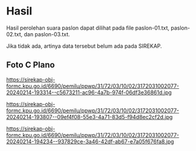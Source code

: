 # Hasil

Hasil perolehan suara paslon dapat dilihat pada file paslon-01.txt, paslon-02.txt, dan paslon-03.txt.

Jika tidak ada, artinya data tersebut belum ada pada SIREKAP.

## Foto C Plano

https://sirekap-obj-formc.kpu.go.id/6690/pemilu/ppwp/31/72/03/10/02/3172031002077-20240214-193314--c5673211-ac96-4a7b-974f-06df3e36861d.jpg

https://sirekap-obj-formc.kpu.go.id/6690/pemilu/ppwp/31/72/03/10/02/3172031002077-20240214-193807--09ef4f08-55e3-4a71-83d5-f94d8ec2cf2d.jpg

https://sirekap-obj-formc.kpu.go.id/6690/pemilu/ppwp/31/72/03/10/02/3172031002077-20240214-194234--937829ce-3a46-42df-ab67-e7a05f676fa8.jpg
